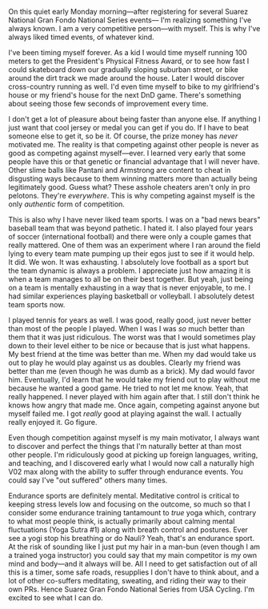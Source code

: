 On this quiet early Monday morning—after registering for several Suarez National Gran Fondo National Series events— I'm realizing something I've always known. I am a very competitive person—with myself. This is why I've always liked timed events, of whatever kind.

I've been timing myself forever. As a kid I would time myself running 100 meters to get the President's Physical Fitness Award, or to see how fast I could skateboard down our gradually sloping suburban street, or bike around the dirt track we made around the house. Later I would discover cross-country running as well. I'd even time myself to bike to my girlfriend's house or my friend's house for the next DnD game. There's something about seeing those few seconds of improvement every time.

I don't get a lot of pleasure about being faster than anyone else. If anything I just want that cool jersey or medal you can get if you do. If I have to beat someone else to get it, so be it. Of course, the prize money has *never* motivated me. The reality is that competing against other people is never as good as competing against myself—ever. I learned very early that some people have this or that genetic or financial advantage that I will never have.  Other slime balls like Pantani and Armstrong are content to cheat in disgusting ways because to them winning matters more than actually being legitimately good. Guess what? These asshole cheaters aren't only in pro pelotons. They're *everywhere*. This is why competing against myself is the only *authentic* form of competition.

This is also why I have never liked team sports. I was on a "bad news bears" baseball team that was beyond pathetic. I hated it. I also played four years of soccer (international football) and there were only a couple games that really mattered. One of them was an experiment where I ran around the field lying to every team mate pumping up their egos just to see if it would help. It did. We won. It was exhausting. I absolutely love football as a sport but the team dynamic is always a problem. I appreciate just how amazing it is when a team manages to all be on their best together. But yeah, just being on a team is mentally exhausting in a way that is never enjoyable, to me. I had similar experiences playing basketball or volleyball. I absolutely detest team sports now.

I played tennis for years as well. I was good, really good, just never better than most of the people I played.  When I was I was *so* much better than them that it was just ridiculous. The worst was that I would sometimes play down to their level either to be nice or because that is just what happens. My best friend at the time was better than me. When my dad would take us out to play he would play against us as doubles. Clearly my friend was better than me (even though he was dumb as a brick). My dad would favor him. Eventually, I'd learn that he would take my friend out to play without me because he wanted a good game. He tried to not let me know. Yeah, that really happened. I never played with him again after that. I still don't think he knows how angry that made me. Once again, competing against anyone but myself failed me. I got *really* good at playing against the wall. I actually really enjoyed it. Go figure.

Even though competition against myself is my main motivator, I always want to discover and perfect the things that I'm naturally better at than most other people. I'm ridiculously good at picking up foreign languages, writing, and teaching, and I discovered early what I would now call a naturally high V02 max along with the ability to suffer through endurance events. You could say I've "out suffered" others many times. 

Endurance sports are definitely mental.  Meditative control is critical to keeping stress levels low and focusing on the outcome, so much so that I consider some endurance training tantamount to *true* yoga which, contrary to what most people think, is actually primarily about calming mental fluctuations (Yoga Sutra #1) along with breath control and postures. Ever see a yogi stop his breathing or do Nauli? Yeah, that's an endurance sport. At the risk of sounding like I just put my hair in a man-bun (even though I am a trained yoga instructor) you could say that my main competitor is my own mind and body—and it always will be. All I need to get satisfaction out of all this is a timer, some safe roads, resupplies I don't have to think about, and a lot of other co-suffers meditating, sweating, and riding their way to their own PRs. Hence Suarez Gran Fondo National Series from USA Cycling. I'm excited to see what I can do.